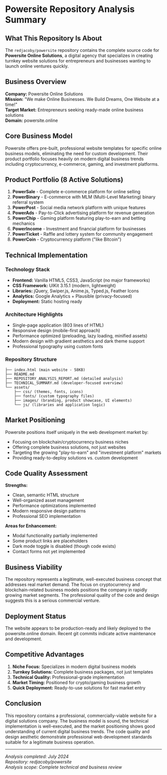 # Powersite Repository Analysis Summary

## What This Repository Is About

The `redjacoby/powersite` repository contains the complete source code for **Powersite Online Solutions**, a digital agency that specializes in creating turnkey website solutions for entrepreneurs and businesses wanting to launch online ventures quickly.

## Business Overview

**Company:** Powersite Online Solutions  
**Mission:** "We make Online Businesses. We Build Dreams, One Website at a time!"  
**Target Market:** Entrepreneurs seeking ready-made online business solutions  
**Domain:** powersite.online  

## Core Business Model

Powersite offers pre-built, professional website templates for specific online business models, eliminating the need for custom development. Their product portfolio focuses heavily on modern digital business trends including cryptocurrency, e-commerce, gaming, and investment platforms.

## Product Portfolio (8 Active Solutions)

1. **PowerSale** - Complete e-commerce platform for online selling
2. **PowerBinary** - E-commerce with MLM (Multi-Level Marketing) binary referral system
3. **PowerPost** - Social media network platform with unique features
4. **PowerAds** - Pay-to-Click advertising platform for revenue generation
5. **PowerChip** - Gaming platform featuring play-to-earn and betting mechanics
6. **PowerIncome** - Investment and financial platform for businesses
7. **PowerTicket** - Raffle and lottery system for community engagement
8. **PowerCoin** - Cryptocurrency platform ("like Bitcoin")

## Technical Implementation

### Technology Stack
- **Frontend:** Vanilla HTML5, CSS3, JavaScript (no major frameworks)
- **CSS Framework:** UIKit 3.15.1 (modern, lightweight)
- **Libraries:** jQuery, Swiper.js, Anime.js, Typed.js, Feather Icons
- **Analytics:** Google Analytics + Plausible (privacy-focused)
- **Deployment:** Static hosting ready

### Architecture Highlights
- Single-page application (803 lines of HTML)
- Responsive design (mobile-first approach)
- Performance optimized (preloading, lazy loading, minified assets)
- Modern design with gradient aesthetics and dark theme support
- Professional typography using custom fonts

### Repository Structure
```
├── index.html (main website - 58KB)
├── README.md
├── REPOSITORY_ANALYSIS_REPORT.md (detailed analysis)
├── TECHNICAL_SUMMARY.md (developer-focused overview)
└── assets/
    ├── css/ (themes, fonts, icons)
    ├── fonts/ (custom typography files)
    ├── images/ (branding, product showcase, UI elements)
    └── js/ (libraries and application logic)
```

## Market Positioning

Powersite positions itself uniquely in the web development market by:
- Focusing on blockchain/cryptocurrency business niches
- Offering complete business solutions, not just websites
- Targeting the growing "play-to-earn" and "investment platform" markets
- Providing ready-to-deploy solutions vs. custom development

## Code Quality Assessment

**Strengths:**
- Clean, semantic HTML structure
- Well-organized asset management
- Performance optimizations implemented
- Modern responsive design patterns
- Professional SEO implementation

**Areas for Enhancement:**
- Modal functionality partially implemented
- Some product links are placeholders
- Dark mode toggle is disabled (though code exists)
- Contact forms not yet implemented

## Business Viability

The repository represents a legitimate, well-executed business concept that addresses real market demand. The focus on cryptocurrency and blockchain-related business models positions the company in rapidly growing market segments. The professional quality of the code and design suggests this is a serious commercial venture.

## Deployment Status

The website appears to be production-ready and likely deployed to the powersite.online domain. Recent git commits indicate active maintenance and development.

## Competitive Advantages

1. **Niche Focus:** Specializes in modern digital business models
2. **Turnkey Solutions:** Complete business packages, not just templates
3. **Technical Quality:** Professional-grade implementation
4. **Market Timing:** Positioned for crypto/gaming business growth
5. **Quick Deployment:** Ready-to-use solutions for fast market entry

## Conclusion

This repository contains a professional, commercially-viable website for a digital solutions company. The business model is sound, the technical implementation is well-executed, and the market positioning shows good understanding of current digital business trends. The code quality and design aesthetic demonstrate professional web development standards suitable for a legitimate business operation.

---

*Analysis completed: July 2024*  
*Repository: redjacoby/powersite*  
*Analysis scope: Complete technical and business review*